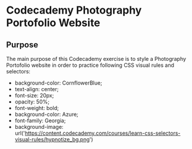# Codecademy Photography Portofolio Website

## Purpose

The main purpose of this Codecademy exercise is to style a Photography Portofolio website in order to practice following CSS visual rules and selectors:

- background-color: CornflowerBlue;
- text-align: center;
- font-size: 20px;
- opacity: 50%;
- font-weight: bold;
- background-color: Azure;
- font-family: Georgia;
- background-image: url('https://content.codecademy.com/courses/learn-css-selectors-visual-rules/hypnotize_bg.png')
